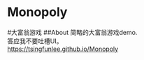 # Monopoly
#大富翁游戏
##About
简略的大富翁游戏demo.
<br>
答应我不要吐槽UI。
<br>
https://tsingfunlee.github.io/Monopoly
